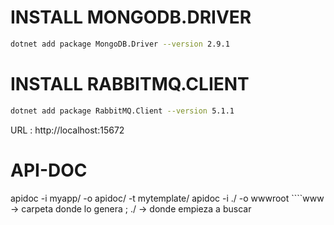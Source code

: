 # INSTALL MONGODB.DRIVER 
```bash
dotnet add package MongoDB.Driver --version 2.9.1
```
# INSTALL RABBITMQ.CLIENT
``` bash
dotnet add package RabbitMQ.Client --version 5.1.1
```
URL : http://localhost:15672 

# API-DOC
apidoc -i myapp/ -o apidoc/ -t mytemplate/
apidoc -i ./ -o wwwroot  ````www -> carpeta donde lo genera ; ./ -> donde empieza a buscar





